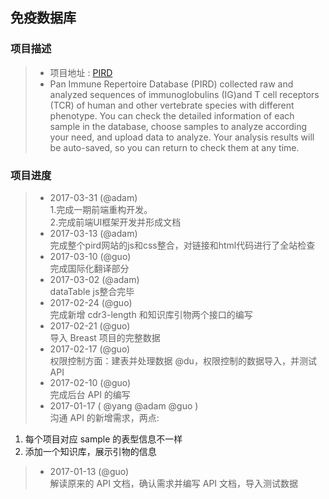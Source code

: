免疫数据库
------
###  项目描述 <br />
>* 项目地址 : [PIRD](http://172.17.10.19/pird/) <br />
>* Pan Immune Repertoire Database (PIRD) collected raw and analyzed sequences of immunoglobulins (IG)and T cell receptors (TCR)
of human and other vertebrate species with different phenotype. You can check the detailed information of each sample in the 
database, choose samples to analyze according your need, and upload data to analyze. Your analysis results will be auto-saved, 
so you can return to check them at any time.

### 项目进度
>* 2017-03-31 (@adam)  
1.完成一期前端重构开发。  
2.完成前端UI框架开发并形成文档
>* 2017-03-13 (@adam)  
完成整个pird网站的js和css整合，对链接和html代码进行了全站检查
>* 2017-03-10 (@guo)  
完成国际化翻译部分
>* 2017-03-02 (@adam)  
dataTable js整合完毕
>* 2017-02-24 (@guo)  
完成新增 cdr3-length 和知识库引物两个接口的编写 
>* 2017-02-21 (@guo)  
导入 Breast 项目的完整数据
>* 2017-02-17 (@guo)  
权限控制方面：建表并处理数据 @du，权限控制的数据导入，并测试 API
>* 2017-02-10 (@guo)  
完成后台 API 的编写
>* 2017-01-17 ( @yang @adam @guo )  
沟通 API 的新增需求，两点:  
1. 每个项目对应 sample 的表型信息不一样  
2. 添加一个知识库，展示引物的信息
>* 2017-01-13 (@guo)  
解读原来的 API 文档，确认需求并编写 API 文档，导入测试数据
 
